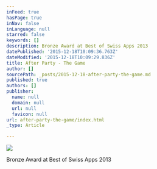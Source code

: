```yaml
---
inFeed: true
hasPage: true
inNav: false
inLanguage: null
starred: false
keywords: []
description: Bronze Award at Best of Swiss Apps 2013
datePublished: '2015-12-18T10:09:36.763Z'
dateModified: '2015-12-18T10:09:29.836Z'
title: After Party - The Game
author: []
sourcePath: _posts/2015-12-18-after-party-the-game.md
published: true
authors: []
publisher:
  name: null
  domain: null
  url: null
  favicon: null
url: after-party-the-game/index.html
_type: Article

---
```

![](https://the-grid-user-content.s3-us-west-2.amazonaws.com/67702206-6b2a-442a-a007-d5edd2f3c8ec.png)

Bronze Award at Best of Swiss Apps 2013